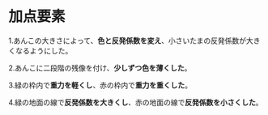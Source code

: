 # 加点要素

1.あんこの大きさによって、**色と反発係数を変え**、小さいたまの反発係数が大きくなるようにした。

2.あんこに二段階の残像を付け、**少しずつ色を薄くした**。

3.緑の枠内で**重力を軽くし**、赤の枠内で**重力を重くした**。

4.緑の地面の線で**反発係数を大きくし**、赤の地面の線で**反発係数を小さくした**。
